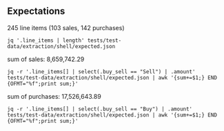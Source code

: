 ## Expectations

245 line items (103 sales, 142 purchases)

```
jq '.line_items | length' tests/test-data/extraction/shell/expected.json
```

sum of sales: 8,659,742.29

```
jq -r '.line_items[] | select(.buy_sell == "Sell") | .amount' tests/test-data/extraction/shell/expected.json | awk '{sum+=$1;} END {OFMT="%f";print sum;}'
```

sum of purchases: 17,526,643.89

```
jq -r '.line_items[] | select(.buy_sell == "Buy") | .amount' tests/test-data/extraction/shell/expected.json | awk '{sum+=$1;} END {OFMT="%f";print sum;}'
```
